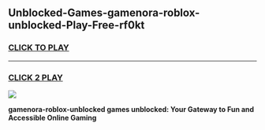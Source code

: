 
## Unblocked-Games-gamenora-roblox-unblocked-Play-Free-rf0kt
<h3>
<a href="https://premium76.site?title=gamenora-roblox-unblocked&ref=19M">CLICK TO PLAY</a></h3>
<hr>

<h3>
<a href="https://premium76.site?title=gamenora-roblox-unblocked&ref=19M">CLICK 2 PLAY</a>
  
</h3>

<a href="https://premium76.site?title=gamenora-roblox-unblocked&ref=19M"><img src="https://clearcache.store/games.png"></a>


**gamenora-roblox-unblocked games unblocked: Your Gateway to Fun and Accessible Online Gaming**
